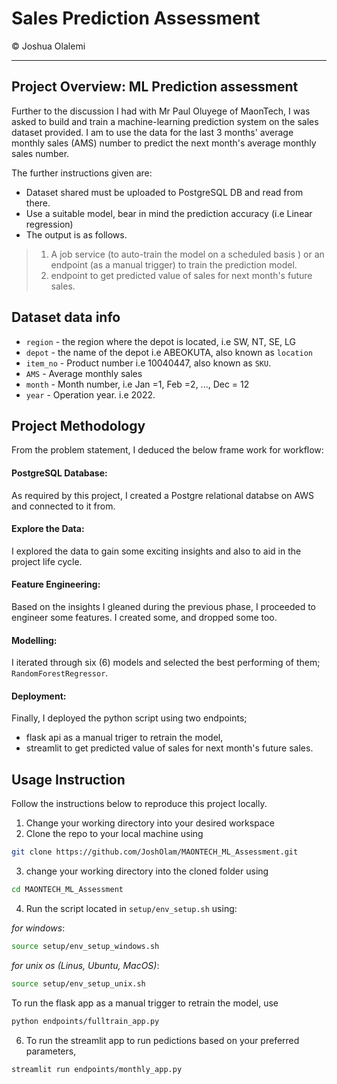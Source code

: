# Sales Prediction Assessment

© Joshua Olalemi

---
## Project Overview: ML Prediction assessment

Further to the discussion I had with Mr Paul Oluyege of MaonTech, I was asked to build and train a machine-learning prediction system on the sales dataset provided. I am to use the data for the last 3 months' average monthly sales (AMS) number to predict the next month's average monthly sales number.

The further instructions given are:

- Dataset shared must be uploaded to PostgreSQL DB and read from there.
- Use a suitable model, bear in mind the prediction accuracy (i.e Linear regression)
- The output is as follows.
> 1. A job service (to auto-train the model on a scheduled basis  ) or an endpoint (as a manual trigger) to train the prediction model.
> 2. endpoint to get predicted value of sales for next month's future sales.

## Dataset data info

- `region` - the region where the depot is located, i.e SW, NT, SE, LG
- `depot` - the name of the depot i.e ABEOKUTA, also known as `location`
- `item_no` - Product number i.e 10040447, also known as `SKU`.
- `AMS` - Average monthly sales
- `month` - Month number, i.e Jan =1, Feb =2, ..., Dec = 12
- `year` - Operation year. i.e 2022.

## Project Methodology

From the problem statement, I deduced the below frame work for workflow:

#### PostgreSQL Database:

As required by this project, I created a Postgre relational databse on AWS and connected to it from.

#### Explore the Data:

I explored the data to gain some exciting insights and also to aid in the project life cycle.

#### Feature Engineering:

Based on the insights I gleaned during the previous phase, I proceeded to engineer some features. I created some, and dropped some too.

#### Modelling:

I iterated through six (6) models and selected the best performing of them; `RandomForestRegressor`.

#### Deployment:

Finally, I deployed the python script using two endpoints;
- flask api as a manual triger to retrain the model,
- streamlit to get predicted value of sales for next month's future sales.

## Usage Instruction

Follow the instructions below to reproduce this project locally.
1. Change your working directory into your desired workspace
2. Clone the repo to your local machine using
```bash
git clone https://github.com/JoshOlam/MAONTECH_ML_Assessment.git
```
3. change your working directory into the cloned folder using
```bash
cd MAONTECH_ML_Assessment
```
4. Run the script located in `setup/env_setup.sh` using:

*for windows*:
```bash
source setup/env_setup_windows.sh
```
*for unix os (Linus, Ubuntu, MacOS)*:
```bash
source setup/env_setup_unix.sh
```
To run the flask app as a manual trigger to retrain the model, use
```bash
python endpoints/fulltrain_app.py
```
6. To run the streamlit app to run pedictions based on your preferred parameters,
```bash
streamlit run endpoints/monthly_app.py
```
